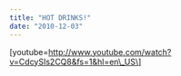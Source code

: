 ```yaml
---
title: "HOT DRINKS!"
date: "2010-12-03"
---
```


\[youtube=http://www.youtube.com/watch?v=CdcySIs2CQ8&fs=1&hl=en\_US\]
